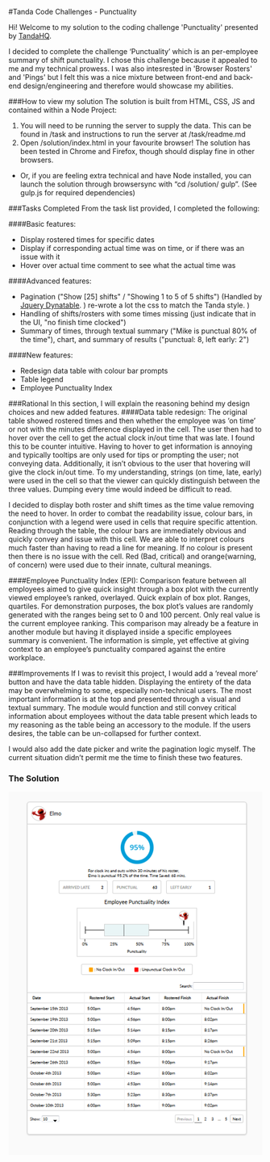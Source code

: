 #Tanda Code Challenges - Punctuality

Hi!
Welcome to my solution to the coding challenge 'Punctuality' presented by [TandaHQ](https://github.com/TandaHQ/work-samples).

I decided to complete the challenge ‘Punctuality’ which is an per-employee summary of shift punctuality. I chose this challenge because it appealed to me and my technical prowess. I was also intesrested in 'Browser Rosters' and 'Pings' but I felt this was a nice mixture between front-end and back-end design/engineering and therefore would showcase my abilities.

###How to view my solution
The solution is built from HTML, CSS, JS and contained within a Node Project:
1. You will need to be running the server to supply the data. This can be found in /task and instructions to run the server at /task/readme.md
1. Open /solution/index.html in your favourite browser! The solution has been tested in Chrome and Firefox, though should display fine in other browsers.
  *	Or, if you are feeling extra technical and have Node installed, you can launch the solution through browsersync with “cd  /solution/ gulp”. (See gulp.js for required dependencies)

###Tasks Completed
From the task list provided, I completed the following:

####Basic features:
* Display rostered times for specific dates
* Display if corresponding actual time was on time, or if there was an issue with it
* Hover over actual time comment to see what the actual time was

####Advanced features:
* Pagination ("Show [25] shifts" / "Showing 1 to 5 of 5 shifts") (Handled by [Jquery Dynatable](https://github.com/alfajango/jquery-dynatable). ) re-wrote a lot the css to match the Tanda style. )
* Handling of shifts/rosters with some times missing (just indicate that in the UI, "no finish time clocked")
* Summary of times, through textual summary ("Mike is punctual 80% of the time"), chart, and summary of results ("punctual: 8, left early: 2")

####New features:
* Redesign data table with colour bar prompts
* Table legend
* Employee Punctuality Index

###Rational
In this section, I will explain the reasoning behind my design choices and new added features.
####Data table redesign:
The original table showed rostered times and then whether the employee was ‘on time’ or not with the minutes difference displayed in the cell. The user then had to hover over the cell to get the actual clock in/out time that was late. I found this to be counter intuitive. Having to hover to get information is annoying and typically tooltips are only used for tips or prompting the user; not conveying data. Additionally, it isn’t obvious to the user that hovering will give the clock in/out time. To my understanding, strings (on time, late, early) were used in the cell so that the viewer can quickly distinguish between the three values. Dumping every time would indeed be difficult to read.

I decided to display both roster and shift times as the time value removing the need to hover. In order to combat the readability issue, colour bars, in conjunction with a legend were used in cells that require specific attention. Reading through the table, the colour bars are immediately obvious and quickly convey and issue with this cell. We are able to interpret colours much faster than having to read a line for meaning. If no colour is present then there is no issue with the cell. Red (Bad, critical) and orange(warning, of concern) were used due to their innate, cultural meanings.

####Employee Punctuality Index (EPI):
Comparison feature between all employees aimed to give quick insight through a box plot with the currently viewed employee’s ranked, overlayed. Quick explain of box plot. Ranges, quartiles.
For demonstration purposes,  the box plot’s values are randomly generated with the ranges being set to 0 and 100 percent. Only real value is the current employee ranking.
This comparison may already be a feature in another module but having it displayed inside a specific employees summary is convenient. The information is simple, yet effective at giving context to an employee’s punctuality compared against the entire workplace.  

###Improvements
If I was to revisit this project, I would add a ‘reveal more’ button and have the data table hidden. Displaying the entirety of the data may be overwhelming to some, especially non-technical users. The most important information is at the top and presented through a visual and textual summary. The module would function and still convey critical information about employees without the data table present which leads to my reasoning as the table being an accessory to the module. If the users desires, the table can be un-collapsed for further context.

I would also add the date picker and write the pagination logic myself. The current situation didn’t permit me the time to finish these two features.

### The Solution
![The new punctuality module](screenshot.PNG)
